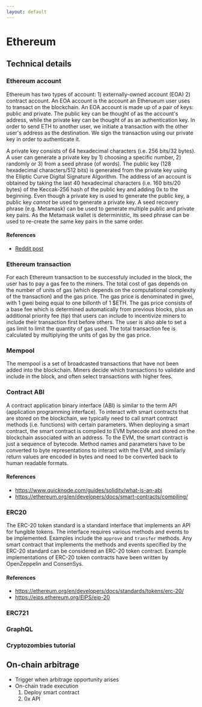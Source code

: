 ```yaml
---
layout: default
---
```


# Ethereum

## Technical details

### Ethereum account

Ethereum has two types of account: 1) externally-owned account (EOA) 2) contract account. An EOA account is the account an Etherueum user uses to transact on the blockchain. An EOA account is made up of a pair of keys: public and private. The public key can be thought of as the account's address, while the private key can be thought of as an authentication key. In order to send ETH to another user, we initiate a transaction with the other user's address as the destination. We sign the transaction using our private key in order to authenticate it.

A private key consists of 64 hexadecimal characters (i.e. 256 bits/32 bytes). A user can generate a private key by 1) choosing a specific number, 2) randomly or 3) from a seed phrase (of words). The public key (128 hexadecimal characters/512 bits) is generated from the private key using the Elliptic Curve Digital Signature Algorithm. The address of an account is obtained by taking the last 40 hexadecimal characters (i.e. 160 bits/20 bytes) of the Keccak-256 hash of the public key and adding 0x to the beginning. Even though a private key is used to generate the public key, a public key *cannot* be used to generate a private key. A seed recovery phrase (e.g. Metamask) can be used to generate multiple public and private key pairs. As the Metamask wallet is deterministic, its seed phrase can be used to re-create the same key pairs in the same order.

#### References
- [Reddit post](https://www.reddit.com/r/CryptoCurrency/comments/papum2/creation_of_seed_phrase_private_key_and_public_key/)

### Ethereum transaction

For each Ethereum transaction to be successfuly included in the block, the user has to pay a gas fee to the miners. The total cost of gas depends on the number of units of gas (which depends on the computational complexity of the transaction) and the gas price. The gas price is denominated in gwei, with 1 gwei being equal to one billonth of 1 $ETH. The gas price consists of a base fee which is determined automatically from previous blocks, plus an additional priority fee (tip) that users can include to incentivize miners to include their transaction first before others. The user is also able to set a gas limit to limit the quantity of gas used. The total transaction fee is calculated by multiplying the units of gas by the gas price.

### Mempool
The mempool is a set of broadcasted transactions that have not been added into the blockchain. Miners decide which transactions to validate and include in the block, and often select transactions with higher fees.

### Contract ABI

A contract application binary interface (ABI) is similar to the term API (application programming interface). To interact with smart contracts that are stored on the blockchain, we typically need to call smart contract methods (i.e. functions) with certain parameters. When deploying a smart contract, the smart contract is compiled to EVM bytecode and stored on the blockchain associated with an address. To the EVM, the smart contract is just a sequence of bytecode. Method names and parameters have to be converted to byte representations to interact with the EVM, and similarly return values are encoded in bytes and need to be converted back to human readable formats.

#### References
- <https://www.quicknode.com/guides/solidity/what-is-an-abi>
- <https://ethereum.org/en/developers/docs/smart-contracts/compiling/>

### ERC20

The ERC-20 token standard is a standard interface that implements an API for fungible tokens. The interface requires various methods and events to be implemented. Examples include the `approve` and `transfer` methods. Any smart contract that implements the methods and events specified by the ERC-20 standard can be considered an ERC-20 token contract. Example implementations of ERC-20 token contracts have been written by OpenZeppelin and ConsenSys.

#### References
- <https://ethereum.org/en/developers/docs/standards/tokens/erc-20/>
- <https://eips.ethereum.org/EIPS/eip-20>

### ERC721
### GraphQL
### Cryptozombies tutorial

## On-chain arbitrage
- Trigger when arbitrage opportunity arises
- On-chain trade execution
    1. Deploy smart contract
    2. 0x API
